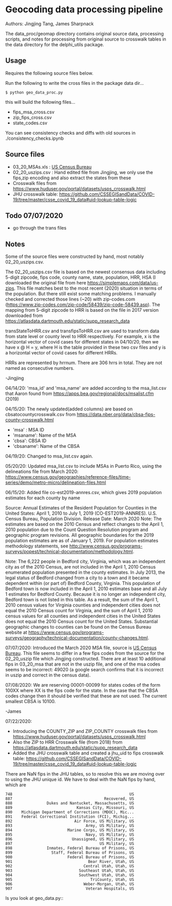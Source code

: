 # Geocoding data processing pipeline

Authors: Jingjing Tang, James Sharpnack

The data_proc/geomap directory contains original source data, processing scripts, and notes for processing from original source to crosswalk tables in the data directory for the delphi_utils package.

## Usage

Requires the following source files below.

Run the following to write the cross files in the package data dir...
```
$ python geo_data_proc.py
```
this will build the following files...
- fips_msa_cross.csv
- zip_fips_cross.csv
- state_codes.csv

You can see consistency checks and diffs with old sources in ./consistency_checks.ipynb

## Source files

- 03_20_MSAs.xls : [US Census Bureau](https://www.census.gov/geographies/reference-files/time-series/demo/metro-micro/delineation-files.html)
- 02_20_uszips.csv : Hand edited file from Jingjing, we only use the fips,zip encoding and also extract the states from these
- Crosswalk files from https://www.huduser.gov/portal/datasets/usps_crosswalk.html
- JHU crosswalk table: https://github.com/CSSEGISandData/COVID-19/tree/master/csse_covid_19_data#uid-lookup-table-logic

## Todo 07/07/2020

- go through the trans files

## Notes

Some of the source files were constructed by hand, most notably 02_20_uszips.csv.

The 02_20_uszips.csv file is based on the newest consensus data including 5-digit zipcode, fips code, county name, state, population, HRR, HSA (I downloaded the original file from here https://simplemaps.com/data/us-zips. This file matches best to the most recent (2020) situation in terms of the population. But there still exist some matching problems. I manually checked and corrected those lines (~20) with zip-codes.com (https://www.zip-codes.com/zip-code/58439/zip-code-58439.asp). The mapping from 5-digit zipcode to HRR is based on the file in 2017 version downloaded from https://atlasdata.dartmouth.edu/static/supp_research_data

transStateToHRR.csv and transfipsToHRR.csv are used to transform data from state level or county level to HRR respectively. For example, x is the horizontal vector of covid cases for different states in 04/10/20, then we have x @ H = y, where H is the table provided in these two csv files and y is a horizontal vector of covid cases for different HRRs.

HRRs are represented by hrrnum. There are 306 hrrs in total. They are not named as consecutive numbers.

-Jingjing


04/14/20: 'msa_id' and 'msa_name' are added according to the msa_list.csv that Aaron found from https://apps.bea.gov/regional/docs/msalist.cfm (2019)   

04/15/20:
The newly updated(added columns) are based on cbsatocountycrosswalk.csv from https://data.nber.org/data/cbsa-fips-county-crosswalk.html
- 'msa' : MSA ID
- 'msaname': Name of the MSA
- 'cbsa': CBSA ID
- 'cbsaname': Name of the CBSA


04/19/20:
Changed to msa_list.csv again. 

05/20/20: Updated msa_list.csv to include MSAs in Puerto Rico, using the delineations file from March 2020: https://www.census.gov/geographies/reference-files/time-series/demo/metro-micro/delineation-files.html

06/15/20:
Added file co-est2019-annres.csv, which gives 2019 population estimates for each county by name 

Source: Annual Estimates of the Resident Population for Counties in the United States: April 1, 2010 to July 1, 2019 (CO-EST2019-ANNRES). U.S. Census Bureau, Population Division. Release Date: March 2020
Note: The estimates are based on the 2010 Census and reflect changes to the April 1, 2010 population due to the Count Question Resolution program and geographic program revisions. All geographic boundaries for the 2019 population estimates are as of January 1, 2019. For population estimates methodology statements, see http://www.census.gov/programs-surveys/popest/technical-documentation/methodology.html.

Note: The 6,222 people in Bedford city, Virginia, which was an independent city as of the 2010 Census, are not included in the April 1, 2010 Census enumerated population presented in the county estimates. In July 2013, the legal status of Bedford changed from a city to a town and it became dependent within (or part of) Bedford County, Virginia. This population of Bedford town is now included in the April 1, 2010 estimates base and all July 1 estimates for Bedford County. Because it is no longer an independent city, Bedford town is not listed in this table. As a result, the sum of the April 1, 2010 census values for Virginia counties and independent cities does not equal the 2010 Census count for Virginia, and the sum of April 1, 2010 census values for all counties and independent cities in the United States does not equal the 2010 Census count for the United States. Substantial geographic changes to counties can be found on the Census Bureau website at https://www.census.gov/programs-surveys/geography/technical-documentation/county-changes.html.


07/07/2020:
Introduced the March 2020 MSA file, source is [US Census Bureau](https://www.census.gov/geographies/reference-files/time-series/demo/metro-micro/delineation-files.html).  This file seems to differ in a few fips codes from the source for the 02_20_uszip file which Jingjing constructed.  There are at least 10 additional fips in 03_20_msa that are not in the uszip file, and one of the msa codes seems to be incorrect: 49020 (a google search confirms that it is incorrect in uszip and correct in the census data). 

07/08/2020:
We are reserving 00001-00099 for states codes of the form 100XX where XX is the fips code for the state.  In the case that the CBSA codes change then it should be verified that these are not used.  The current smallest CBSA is 10100.

-James

07/22/2020:
- Introducing the COUNTY_ZIP and ZIP_COUNTY crosswalk files from https://www.huduser.gov/portal/datasets/usps_crosswalk.html
- Also the ZIP to HRR Crosswalk file (from 2018) from https://atlasdata.dartmouth.edu/static/supp_research_data
- Added the JHU crosswalk table and created a jhu_uid to fips crosswalk table: https://github.com/CSSEGISandData/COVID-19/tree/master/csse_covid_19_data#uid-lookup-table-logic

There are NaN fips in the JHU tables, so to resolve this we are moving over to using the JHU unique id.
We have to deal with the NaN fips by hand, which are 
```
748                                                   US
887                                        Recovered, US
888               Dukes and Nantucket, Massachusetts, US
889                            Kansas City, Missouri, US
890    Michigan Department of Corrections (MDOC), Mic...
891    Federal Correctional Institution (FCI), Michig...
892                           Air Force, US Military, US
893                                Army, US Military, US
894                        Marine Corps, US Military, US
895                                Navy, US Military, US
896                          Unassigned, US Military, US
897                                      US Military, US
898               Inmates, Federal Bureau of Prisons, US
899                 Staff, Federal Bureau of Prisons, US
900                        Federal Bureau of Prisons, US
901                                 Bear River, Utah, US
902                               Central Utah, Utah, US
903                             Southeast Utah, Utah, US
904                             Southwest Utah, Utah, US
905                                  TriCounty, Utah, US
906                               Weber-Morgan, Utah, US
907                                Veteran Hospitals, US
```
Is you look at geo_data.py::